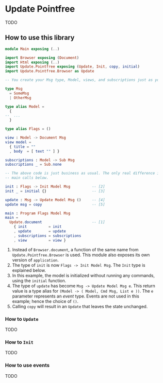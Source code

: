 # Update Pointfree

TODO

## How to use this library

```elm
module Main exposing (..)

import Browser exposing (Document)
import Html exposing (..)
import Update.Pointfree exposing (Update, Init, copy, initial)
import Update.Pointfree.Browser as Update

-- You create your Msg type, Model, views, and subscriptions just as you'd normally do:

type Msg
  = SomeMsg
  | OtherMsg

type alias Model =
  {
--  ...
  }

type alias Flags = ()

view : Model -> Document Msg
view model =
  { title = ""
  , body  = [ text "" ] }

subscriptions : Model -> Sub Msg
subscriptions _ = Sub.none

-- The above code is just business as usual. The only real difference is in the init, update, and
-- main calls below.

init : Flags -> Init Model Msg          -- [2]
init _ = initial {}                     -- [3]

update : Msg -> Update Model Msg ()     -- [4]
update msg = copy                       -- [5]

main : Program Flags Model Msg
main =
  Update.document                       -- [1]
    { init          = init
    , update        = update
    , subscriptions = subscriptions
    , view          = view }
```

1. Instead of `Browser.document`, a function of the same name from `Update.Pointfree.Browser` is used. This module also exposes its own version of `application`.
2. The type of `init` is now `Flags -> Init Model Msg`. The `Init` type is explained below.
3. In this example, the model is initialized without running any commands, using the `initial` function.
4. The type of `update` has become `Msg -> Update Model Msg e`. This return value is a type alias for `(Model -> ( Model, Cmd Msg, List e ))`. The `e` parameter represents an *event* type. Events are not used in this example; hence the choice of `()`.
5. Calling `copy` will result in an `Update` that leaves the state unchanged.



### How to `Update`

TODO

### How to `Init`

TODO

### How to use events

TODO
